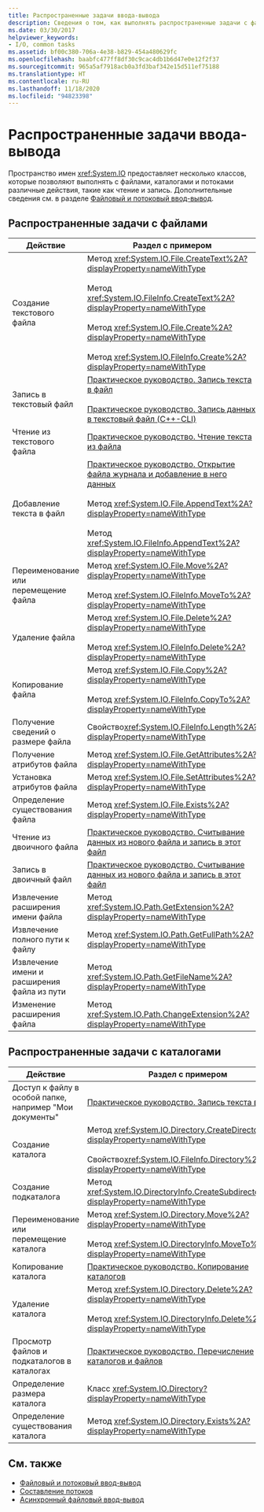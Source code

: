 ```yaml
---
title: Распространенные задачи ввода-вывода
description: Сведения о том, как выполнять распространенные задачи с файлами и каталогами с помощью классов и методов в пространстве имен System.IO в .NET.
ms.date: 03/30/2017
helpviewer_keywords:
- I/O, common tasks
ms.assetid: bf00c380-706a-4e38-b829-454a480629fc
ms.openlocfilehash: baabfc477ff8df30c9cac4db1b6d47e0e12f2f37
ms.sourcegitcommit: 965a5af7918acb0a3fd3baf342e15d511ef75188
ms.translationtype: HT
ms.contentlocale: ru-RU
ms.lasthandoff: 11/18/2020
ms.locfileid: "94823398"
---
```

# <a name="common-io-tasks"></a>Распространенные задачи ввода-вывода
Пространство имен <xref:System.IO> предоставляет несколько классов, которые позволяют выполнять с файлами, каталогами и потоками различные действия, такие как чтение и запись. Дополнительные сведения см. в разделе [Файловый и потоковый ввод-вывод](index.md).  
  
## <a name="common-file-tasks"></a>Распространенные задачи с файлами  
  
|Действие|Раздел с примером|  
|-------------------|--------------------------------------|  
|Создание текстового файла|Метод <xref:System.IO.File.CreateText%2A?displayProperty=nameWithType><br /><br /> Метод <xref:System.IO.FileInfo.CreateText%2A?displayProperty=nameWithType><br /><br /> Метод <xref:System.IO.File.Create%2A?displayProperty=nameWithType><br /><br /> Метод <xref:System.IO.FileInfo.Create%2A?displayProperty=nameWithType>|  
|Запись в текстовый файл|[Практическое руководство. Запись текста в файл](how-to-write-text-to-a-file.md)<br /><br /> [Практическое руководство. Запись данных в текстовый файл (C++-CLI)](/cpp/dotnet/how-to-write-a-text-file-cpp-cli)|  
|Чтение из текстового файла|[Практическое руководство. Чтение текста из файла](how-to-read-text-from-a-file.md)|  
|Добавление текста в файл|[Практическое руководство. Открытие файла журнала и добавление в него данных](how-to-open-and-append-to-a-log-file.md)<br /><br /> Метод <xref:System.IO.File.AppendText%2A?displayProperty=nameWithType><br /><br /> Метод <xref:System.IO.FileInfo.AppendText%2A?displayProperty=nameWithType>|  
|Переименование или перемещение файла|Метод <xref:System.IO.File.Move%2A?displayProperty=nameWithType><br /><br /> Метод <xref:System.IO.FileInfo.MoveTo%2A?displayProperty=nameWithType>|  
|Удаление файла|Метод <xref:System.IO.File.Delete%2A?displayProperty=nameWithType><br /><br /> Метод <xref:System.IO.FileInfo.Delete%2A?displayProperty=nameWithType>|  
|Копирование файла|Метод <xref:System.IO.File.Copy%2A?displayProperty=nameWithType><br /><br /> Метод <xref:System.IO.FileInfo.CopyTo%2A?displayProperty=nameWithType>|  
|Получение сведений о размере файла|Свойство<xref:System.IO.FileInfo.Length%2A?displayProperty=nameWithType>|  
|Получение атрибутов файла|Метод <xref:System.IO.File.GetAttributes%2A?displayProperty=nameWithType>|  
|Установка атрибутов файла|Метод <xref:System.IO.File.SetAttributes%2A?displayProperty=nameWithType>|  
|Определение существования файла|Метод <xref:System.IO.File.Exists%2A?displayProperty=nameWithType>|  
|Чтение из двоичного файла|[Практическое руководство. Считывание данных из нового файла и запись в этот файл](how-to-read-and-write-to-a-newly-created-data-file.md)|  
|Запись в двоичный файл|[Практическое руководство. Считывание данных из нового файла и запись в этот файл](how-to-read-and-write-to-a-newly-created-data-file.md)|  
|Извлечение расширения имени файла|Метод <xref:System.IO.Path.GetExtension%2A?displayProperty=nameWithType>|  
|Извлечение полного пути к файлу|Метод <xref:System.IO.Path.GetFullPath%2A?displayProperty=nameWithType>|  
|Извлечение имени и расширения файла из пути|Метод <xref:System.IO.Path.GetFileName%2A?displayProperty=nameWithType>|  
|Изменение расширения файла|Метод <xref:System.IO.Path.ChangeExtension%2A?displayProperty=nameWithType>|  
  
## <a name="common-directory-tasks"></a>Распространенные задачи с каталогами  
  
|Действие|Раздел с примером|  
|-------------------|--------------------------------------|  
|Доступ к файлу в особой папке, например "Мои документы"|[Практическое руководство. Запись текста в файл](how-to-write-text-to-a-file.md)|  
|Создание каталога|Метод <xref:System.IO.Directory.CreateDirectory%2A?displayProperty=nameWithType><br /><br /> Свойство<xref:System.IO.FileInfo.Directory%2A?displayProperty=nameWithType>|  
|Создание подкаталога|Метод <xref:System.IO.DirectoryInfo.CreateSubdirectory%2A?displayProperty=nameWithType>|  
|Переименование или перемещение каталога|Метод <xref:System.IO.Directory.Move%2A?displayProperty=nameWithType><br /><br /> Метод <xref:System.IO.DirectoryInfo.MoveTo%2A?displayProperty=nameWithType>|  
|Копирование каталога|[Практическое руководство. Копирование каталогов](how-to-copy-directories.md)|  
|Удаление каталога|Метод <xref:System.IO.Directory.Delete%2A?displayProperty=nameWithType><br /><br /> Метод <xref:System.IO.DirectoryInfo.Delete%2A?displayProperty=nameWithType>|  
|Просмотр файлов и подкаталогов в каталогах|[Практическое руководство. Перечисление каталогов и файлов](how-to-enumerate-directories-and-files.md)|  
|Определение размера каталога|Класс <xref:System.IO.Directory?displayProperty=nameWithType>|  
|Определение существования каталога|Метод <xref:System.IO.Directory.Exists%2A?displayProperty=nameWithType>|  
  
## <a name="see-also"></a>См. также

- [Файловый и потоковый ввод-вывод](index.md)
- [Составление потоков](composing-streams.md)
- [Асинхронный файловый ввод-вывод](asynchronous-file-i-o.md)

